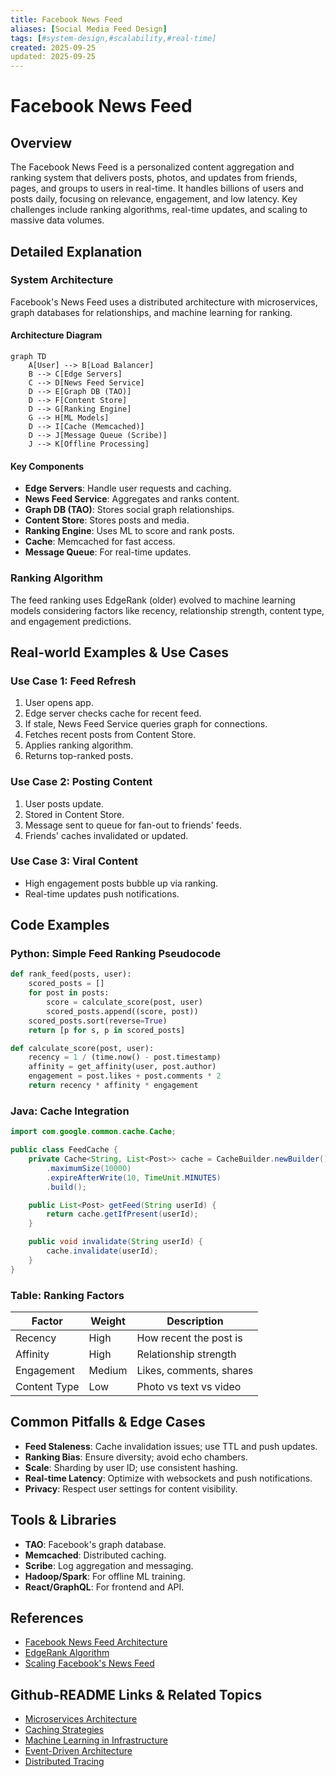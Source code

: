 ```yaml
---
title: Facebook News Feed
aliases: [Social Media Feed Design]
tags: [#system-design,#scalability,#real-time]
created: 2025-09-25
updated: 2025-09-25
---
```


# Facebook News Feed

## Overview

The Facebook News Feed is a personalized content aggregation and ranking system that delivers posts, photos, and updates from friends, pages, and groups to users in real-time. It handles billions of users and posts daily, focusing on relevance, engagement, and low latency. Key challenges include ranking algorithms, real-time updates, and scaling to massive data volumes.

## Detailed Explanation

### System Architecture

Facebook's News Feed uses a distributed architecture with microservices, graph databases for relationships, and machine learning for ranking.

#### Architecture Diagram

```mermaid
graph TD
    A[User] --> B[Load Balancer]
    B --> C[Edge Servers]
    C --> D[News Feed Service]
    D --> E[Graph DB (TAO)]
    D --> F[Content Store]
    D --> G[Ranking Engine]
    G --> H[ML Models]
    D --> I[Cache (Memcached)]
    D --> J[Message Queue (Scribe)]
    J --> K[Offline Processing]
```

#### Key Components

- **Edge Servers**: Handle user requests and caching.
- **News Feed Service**: Aggregates and ranks content.
- **Graph DB (TAO)**: Stores social graph relationships.
- **Content Store**: Stores posts and media.
- **Ranking Engine**: Uses ML to score and rank posts.
- **Cache**: Memcached for fast access.
- **Message Queue**: For real-time updates.

### Ranking Algorithm

The feed ranking uses EdgeRank (older) evolved to machine learning models considering factors like recency, relationship strength, content type, and engagement predictions.

## Real-world Examples & Use Cases

### Use Case 1: Feed Refresh

1. User opens app.
2. Edge server checks cache for recent feed.
3. If stale, News Feed Service queries graph for connections.
4. Fetches recent posts from Content Store.
5. Applies ranking algorithm.
6. Returns top-ranked posts.

### Use Case 2: Posting Content

1. User posts update.
2. Stored in Content Store.
3. Message sent to queue for fan-out to friends' feeds.
4. Friends' caches invalidated or updated.

### Use Case 3: Viral Content

- High engagement posts bubble up via ranking.
- Real-time updates push notifications.

## Code Examples

### Python: Simple Feed Ranking Pseudocode

```python
def rank_feed(posts, user):
    scored_posts = []
    for post in posts:
        score = calculate_score(post, user)
        scored_posts.append((score, post))
    scored_posts.sort(reverse=True)
    return [p for s, p in scored_posts]

def calculate_score(post, user):
    recency = 1 / (time.now() - post.timestamp)
    affinity = get_affinity(user, post.author)
    engagement = post.likes + post.comments * 2
    return recency * affinity * engagement
```

### Java: Cache Integration

```java
import com.google.common.cache.Cache;

public class FeedCache {
    private Cache<String, List<Post>> cache = CacheBuilder.newBuilder()
        .maximumSize(10000)
        .expireAfterWrite(10, TimeUnit.MINUTES)
        .build();

    public List<Post> getFeed(String userId) {
        return cache.getIfPresent(userId);
    }

    public void invalidate(String userId) {
        cache.invalidate(userId);
    }
}
```

### Table: Ranking Factors

| Factor | Weight | Description |
|--------|--------|-------------|
| Recency | High | How recent the post is |
| Affinity | High | Relationship strength |
| Engagement | Medium | Likes, comments, shares |
| Content Type | Low | Photo vs text vs video |

## Common Pitfalls & Edge Cases

- **Feed Staleness**: Cache invalidation issues; use TTL and push updates.
- **Ranking Bias**: Ensure diversity; avoid echo chambers.
- **Scale**: Sharding by user ID; use consistent hashing.
- **Real-time Latency**: Optimize with websockets and push notifications.
- **Privacy**: Respect user settings for content visibility.

## Tools & Libraries

- **TAO**: Facebook's graph database.
- **Memcached**: Distributed caching.
- **Scribe**: Log aggregation and messaging.
- **Hadoop/Spark**: For offline ML training.
- **React/GraphQL**: For frontend and API.

## References

- [Facebook News Feed Architecture](https://www.facebook.com/notes/facebook-engineering/the-facebook-news-feed/10151067796358859/)
- [EdgeRank Algorithm](https://en.wikipedia.org/wiki/EdgeRank)
- [Scaling Facebook's News Feed](https://www.infoq.com/presentations/Facebook-News-Feed/)

## Github-README Links & Related Topics

- [Microservices Architecture](../microservices-architecture/README.md)
- [Caching Strategies](../caching-strategies/README.md)
- [Machine Learning in Infrastructure](../machine-learning-infrastructure/README.md)
- [Event-Driven Architecture](../event-driven-architecture/README.md)
- [Distributed Tracing](../distributed-tracing-and-observability/README.md)